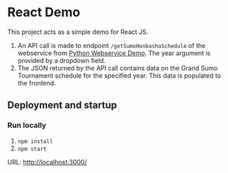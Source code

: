 # React Demo
This project acts as a simple demo for React JS.

1. An API call is made to endpoint `/getSumoHonbashoSchedule` of the webservice from [Python Webservice Demo](https://github.com/cc-wong/python-webservice-demo). The year argument is provided by a dropdown field.
2. The JSON returned by the API call contains data on the Grand Sumo Tournament schedule for the specified year. This data is populated to the frontend.

## Deployment and startup

### Run locally
1. `npm install`
2. `npm start`

URL: <http://localhost:3000/>